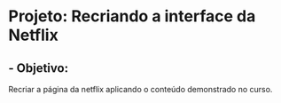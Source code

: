 # Projeto: Recriando a interface da Netflix
## - Objetivo:
Recriar a página da netflix aplicando o conteúdo demonstrado no curso.
